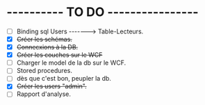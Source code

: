 # ---------- TO DO ----------------

- [ ] Binding sql Users -------> Table-Lecteurs.
- [x] ~~Créer les schémas.~~
- [x] ~~Connecxions à la DB.~~
- [x] ~~Créer les couches sur le WCF~~
- [ ] Charger le model de la db sur le WCF.
- [ ] Stored procedures.
- [ ] dès que c'est bon, peupler la db.
- [x] ~~Créer les users "admin".~~
- [ ] Rapport d'analyse.
